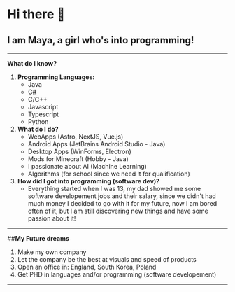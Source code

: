 # Hi there 👋
## I am Maya, a girl who's into programming!

---

**What do I know?**
1. **Programming Languages:**
   - Java
   - C#
   - C/C++
   - Javascript
   - Typescript
   - Python
2. **What do I do?**
   - WebApps (Astro, NextJS, Vue.js)
   - Android Apps (JetBrains Android Studio - Java)
   - Desktop Apps (WinForms, Electron)
   - Mods for Minecraft (Hobby - Java)
   - I passionate about AI (Machine Learning)
   - Algorithms (for school since we need it for qualification)
3. **How did I got into programming (software dev)?**
   - Everything started when I was 13, my dad showed me some software developement jobs and their salary, since we didn't had much money I decided to go with it for my future, now I am bored often of it, but I am still discovering new things and have some passion about it!  

---

##**My Future dreams**
1. Make my own company
2. Let the company be the best at visuals and speed of products
3. Open an office in: England, South Korea, Poland
4. Get PHD in languages and/or programming (software developement)


---
